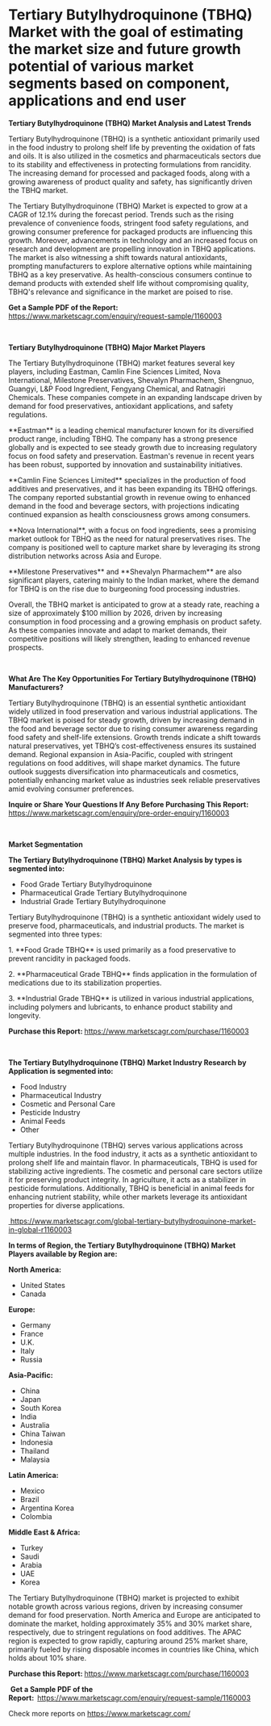 <p><h1>Tertiary Butylhydroquinone (TBHQ) Market with the goal of estimating the market size and future growth potential of various market segments based on component, applications and end user</h1></p><p><strong>Tertiary Butylhydroquinone (TBHQ) Market Analysis and Latest Trends</strong></p>
<p><p>Tertiary Butylhydroquinone (TBHQ) is a synthetic antioxidant primarily used in the food industry to prolong shelf life by preventing the oxidation of fats and oils. It is also utilized in the cosmetics and pharmaceuticals sectors due to its stability and effectiveness in protecting formulations from rancidity. The increasing demand for processed and packaged foods, along with a growing awareness of product quality and safety, has significantly driven the TBHQ market.</p><p>The Tertiary Butylhydroquinone (TBHQ) Market is expected to grow at a CAGR of 12.1% during the forecast period. Trends such as the rising prevalence of convenience foods, stringent food safety regulations, and growing consumer preference for packaged products are influencing this growth. Moreover, advancements in technology and an increased focus on research and development are propelling innovation in TBHQ applications. The market is also witnessing a shift towards natural antioxidants, prompting manufacturers to explore alternative options while maintaining TBHQ as a key preservative. As health-conscious consumers continue to demand products with extended shelf life without compromising quality, TBHQ's relevance and significance in the market are poised to rise.</p></p>
<p><strong>Get a Sample PDF of the Report:&nbsp;</strong> <a href="https://www.marketscagr.com/enquiry/request-sample/1160003?utm_campaign=3501&utm_medium=2&utm_source=Github&utm_content=ia&utm_term=02042025&utm_id=tertiary-butylhydroquinone-tbhq">https://www.marketscagr.com/enquiry/request-sample/1160003</a></p>
<p>&nbsp;</p>
<p><strong>Tertiary Butylhydroquinone (TBHQ) Major Market Players</strong></p>
<p><p>The Tertiary Butylhydroquinone (TBHQ) market features several key players, including Eastman, Camlin Fine Sciences Limited, Nova International, Milestone Preservatives, Shevalyn Pharmachem, Shengnuo, Guangyi, L&P Food Ingredient, Fengyang Chemical, and Ratnagiri Chemicals. These companies compete in an expanding landscape driven by demand for food preservatives, antioxidant applications, and safety regulations.</p><p>**Eastman** is a leading chemical manufacturer known for its diversified product range, including TBHQ. The company has a strong presence globally and is expected to see steady growth due to increasing regulatory focus on food safety and preservation. Eastman's revenue in recent years has been robust, supported by innovation and sustainability initiatives.</p><p>**Camlin Fine Sciences Limited** specializes in the production of food additives and preservatives, and it has been expanding its TBHQ offerings. The company reported substantial growth in revenue owing to enhanced demand in the food and beverage sectors, with projections indicating continued expansion as health consciousness grows among consumers.</p><p>**Nova International**, with a focus on food ingredients, sees a promising market outlook for TBHQ as the need for natural preservatives rises. The company is positioned well to capture market share by leveraging its strong distribution networks across Asia and Europe.</p><p>**Milestone Preservatives** and **Shevalyn Pharmachem** are also significant players, catering mainly to the Indian market, where the demand for TBHQ is on the rise due to burgeoning food processing industries.</p><p>Overall, the TBHQ market is anticipated to grow at a steady rate, reaching a size of approximately $100 million by 2026, driven by increasing consumption in food processing and a growing emphasis on product safety. As these companies innovate and adapt to market demands, their competitive positions will likely strengthen, leading to enhanced revenue prospects.</p></p>
<p>&nbsp;</p>
<p><strong>What Are The Key Opportunities For Tertiary Butylhydroquinone (TBHQ) Manufacturers?</strong></p>
<p><p>Tertiary Butylhydroquinone (TBHQ) is an essential synthetic antioxidant widely utilized in food preservation and various industrial applications. The TBHQ market is poised for steady growth, driven by increasing demand in the food and beverage sector due to rising consumer awareness regarding food safety and shelf-life extensions. Growth trends indicate a shift towards natural preservatives, yet TBHQ’s cost-effectiveness ensures its sustained demand. Regional expansion in Asia-Pacific, coupled with stringent regulations on food additives, will shape market dynamics. The future outlook suggests diversification into pharmaceuticals and cosmetics, potentially enhancing market value as industries seek reliable preservatives amid evolving consumer preferences.</p></p>
<p><strong>Inquire or Share Your Questions If Any Before Purchasing This Report:</strong> <a href="https://www.marketscagr.com/enquiry/pre-order-enquiry/1160003?utm_campaign=3501&utm_medium=2&utm_source=Github&utm_content=ia&utm_term=02042025&utm_id=tertiary-butylhydroquinone-tbhq">https://www.marketscagr.com/enquiry/pre-order-enquiry/1160003</a></p>
<p>&nbsp;</p>
<p><strong>Market Segmentation</strong></p>
<p><strong>The Tertiary Butylhydroquinone (TBHQ) Market Analysis by types is segmented into:</strong></p>
<p><ul><li>Food Grade Tertiary Butylhydroquinone</li><li>Pharmaceutical Grade Tertiary Butylhydroquinone</li><li>Industrial Grade Tertiary Butylhydroquinone</li></ul></p>
<p><p>Tertiary Butylhydroquinone (TBHQ) is a synthetic antioxidant widely used to preserve food, pharmaceuticals, and industrial products. The market is segmented into three types: </p><p>1. **Food Grade TBHQ** is used primarily as a food preservative to prevent rancidity in packaged foods. </p><p>2. **Pharmaceutical Grade TBHQ** finds application in the formulation of medications due to its stabilization properties. </p><p>3. **Industrial Grade TBHQ** is utilized in various industrial applications, including polymers and lubricants, to enhance product stability and longevity.</p></p>
<p><strong>Purchase this Report:&nbsp;</strong><a href="https://www.marketscagr.com/purchase/1160003?utm_campaign=3501&utm_medium=2&utm_source=Github&utm_content=ia&utm_term=02042025&utm_id=tertiary-butylhydroquinone-tbhq">https://www.marketscagr.com/purchase/1160003</a></p>
<p>&nbsp;</p>
<p><strong>The Tertiary Butylhydroquinone (TBHQ) Market Industry Research by Application is segmented into:</strong></p>
<p><ul><li>Food Industry</li><li>Pharmaceutical Industry</li><li>Cosmetic and Personal Care</li><li>Pesticide Industry</li><li>Animal Feeds</li><li>Other</li></ul></p>
<p><p>Tertiary Butylhydroquinone (TBHQ) serves various applications across multiple industries. In the food industry, it acts as a synthetic antioxidant to prolong shelf life and maintain flavor. In pharmaceuticals, TBHQ is used for stabilizing active ingredients. The cosmetic and personal care sectors utilize it for preserving product integrity. In agriculture, it acts as a stabilizer in pesticide formulations. Additionally, TBHQ is beneficial in animal feeds for enhancing nutrient stability, while other markets leverage its antioxidant properties for diverse applications.</p></p>
<p><a href="https://www.marketscagr.com/global-tertiary-butylhydroquinone-market-in-global-r1160003?utm_campaign=3501&utm_medium=2&utm_source=Github&utm_content=ia&utm_term=02042025&utm_id=tertiary-butylhydroquinone-tbhq">&nbsp;https://www.marketscagr.com/global-tertiary-butylhydroquinone-market-in-global-r1160003</a></p>
<p><strong>In terms of Region, the Tertiary Butylhydroquinone (TBHQ) Market Players available by Region are:</strong></p>
<p>
    <p> <strong> North America: </strong>
        <ul>
            <li>United States</li>
            <li>Canada</li>
        </ul>
        </p> 
    <p> <strong> Europe: </strong>
        <ul>
            <li>Germany</li>
            <li>France</li>
            <li>U.K.</li>
            <li>Italy</li>
            <li>Russia</li>
        </ul>
        </p> 
    <p> <strong> Asia-Pacific: </strong>
        <ul>
            <li>China</li>
            <li>Japan</li>
            <li>South Korea</li>
            <li>India</li>
            <li>Australia</li>
            <li>China Taiwan</li>
            <li>Indonesia</li>
            <li>Thailand</li>
            <li>Malaysia</li>
        </ul>
        </p> 
    <p> <strong> Latin America: </strong>
        <ul>
            <li>Mexico</li>
            <li>Brazil</li>
            <li>Argentina Korea</li>
            <li>Colombia</li>
        </ul>
        </p> 
    <p> <strong> Middle East & Africa: </strong>
        <ul>
            <li>Turkey</li>
            <li>Saudi</li>
            <li>Arabia</li>
            <li>UAE</li>
            <li>Korea</li>
        </ul>
    </p>
    </p>
<p><p>The Tertiary Butylhydroquinone (TBHQ) market is projected to exhibit notable growth across various regions, driven by increasing consumer demand for food preservation. North America and Europe are anticipated to dominate the market, holding approximately 35% and 30% market share, respectively, due to stringent regulations on food additives. The APAC region is expected to grow rapidly, capturing around 25% market share, primarily fueled by rising disposable incomes in countries like China, which holds about 10% share.</p></p>
<p><strong>Purchase this Report: </strong><a href="https://www.marketscagr.com/purchase/1160003?utm_campaign=3501&utm_medium=2&utm_source=Github&utm_content=ia&utm_term=02042025&utm_id=tertiary-butylhydroquinone-tbhq">https://www.marketscagr.com/purchase/1160003</a></p>
<p>&nbsp;<strong>Get a Sample PDF of the Report:&nbsp;&nbsp;</strong><a href="https://www.marketscagr.com/enquiry/request-sample/1160003?utm_campaign=3501&utm_medium=2&utm_source=Github&utm_content=ia&utm_term=02042025&utm_id=tertiary-butylhydroquinone-tbhq">https://www.marketscagr.com/enquiry/request-sample/1160003</a></p>
<p><strong></strong></p>
<p>Check more reports on <a href="https://www.marketscagr.com/?utm_campaign=3501&utm_medium=2&utm_source=Github&utm_content=ia&utm_term=02042025&utm_id=tertiary-butylhydroquinone-tbhq">https://www.marketscagr.com/</a></p>